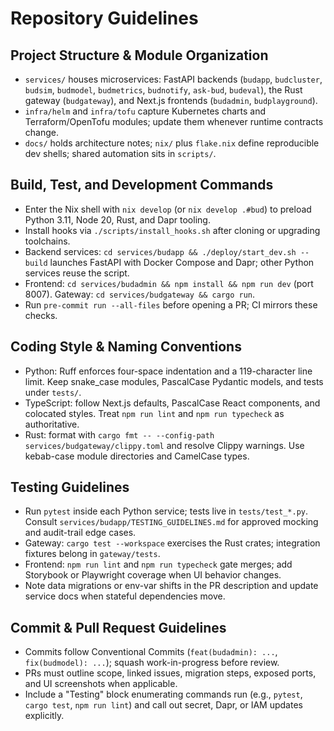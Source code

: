 # Repository Guidelines

## Project Structure & Module Organization
- `services/` houses microservices: FastAPI backends (`budapp`, `budcluster`, `budsim`, `budmodel`, `budmetrics`, `budnotify`, `ask-bud`, `budeval`), the Rust gateway (`budgateway`), and Next.js frontends (`budadmin`, `budplayground`).
- `infra/helm` and `infra/tofu` capture Kubernetes charts and Terraform/OpenTofu modules; update them whenever runtime contracts change.
- `docs/` holds architecture notes; `nix/` plus `flake.nix` define reproducible dev shells; shared automation sits in `scripts/`.

## Build, Test, and Development Commands
- Enter the Nix shell with `nix develop` (or `nix develop .#bud`) to preload Python 3.11, Node 20, Rust, and Dapr tooling.
- Install hooks via `./scripts/install_hooks.sh` after cloning or upgrading toolchains.
- Backend services: `cd services/budapp && ./deploy/start_dev.sh --build` launches FastAPI with Docker Compose and Dapr; other Python services reuse the script.
- Frontend: `cd services/budadmin && npm install && npm run dev` (port 8007). Gateway: `cd services/budgateway && cargo run`.
- Run `pre-commit run --all-files` before opening a PR; CI mirrors these checks.

## Coding Style & Naming Conventions
- Python: Ruff enforces four-space indentation and a 119-character line limit. Keep snake_case modules, PascalCase Pydantic models, and tests under `tests/`.
- TypeScript: follow Next.js defaults, PascalCase React components, and colocated styles. Treat `npm run lint` and `npm run typecheck` as authoritative.
- Rust: format with `cargo fmt -- --config-path services/budgateway/clippy.toml` and resolve Clippy warnings. Use kebab-case module directories and CamelCase types.

## Testing Guidelines
- Run `pytest` inside each Python service; tests live in `tests/test_*.py`. Consult `services/budapp/TESTING_GUIDELINES.md` for approved mocking and audit-trail edge cases.
- Gateway: `cargo test --workspace` exercises the Rust crates; integration fixtures belong in `gateway/tests`.
- Frontend: `npm run lint` and `npm run typecheck` gate merges; add Storybook or Playwright coverage when UI behavior changes.
- Note data migrations or env-var shifts in the PR description and update service docs when stateful dependencies move.

## Commit & Pull Request Guidelines
- Commits follow Conventional Commits (`feat(budadmin): ...`, `fix(budmodel): ...`); squash work-in-progress before review.
- PRs must outline scope, linked issues, migration steps, exposed ports, and UI screenshots when applicable.
- Include a "Testing" block enumerating commands run (e.g., `pytest`, `cargo test`, `npm run lint`) and call out secret, Dapr, or IAM updates explicitly.
